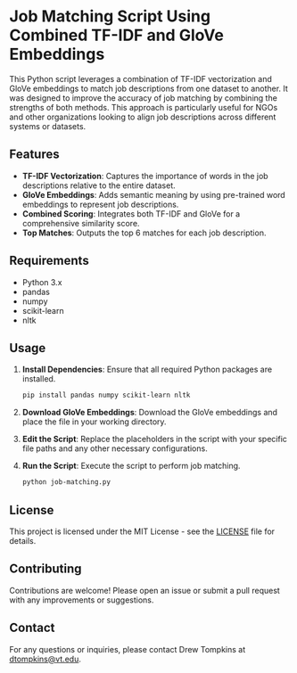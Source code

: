 # Job Matching Script Using Combined TF-IDF and GloVe Embeddings

This Python script leverages a combination of TF-IDF vectorization and GloVe embeddings to match job descriptions from one dataset to another. It was designed to improve the accuracy of job matching by combining the strengths of both methods. This approach is particularly useful for NGOs and other organizations looking to align job descriptions across different systems or datasets.

## Features
- **TF-IDF Vectorization**: Captures the importance of words in the job descriptions relative to the entire dataset.
- **GloVe Embeddings**: Adds semantic meaning by using pre-trained word embeddings to represent job descriptions.
- **Combined Scoring**: Integrates both TF-IDF and GloVe for a comprehensive similarity score.
- **Top Matches**: Outputs the top 6 matches for each job description.

## Requirements
- Python 3.x
- pandas
- numpy
- scikit-learn
- nltk

## Usage
1. **Install Dependencies**: Ensure that all required Python packages are installed.
    ```bash
    pip install pandas numpy scikit-learn nltk
    ```

2. **Download GloVe Embeddings**: Download the GloVe embeddings and place the file in your working directory.

3. **Edit the Script**: Replace the placeholders in the script with your specific file paths and any other necessary configurations.

4. **Run the Script**: Execute the script to perform job matching.
    ```bash
    python job-matching.py
    ```

## License
This project is licensed under the MIT License - see the [LICENSE](LICENSE) file for details.

## Contributing
Contributions are welcome! Please open an issue or submit a pull request with any improvements or suggestions.

## Contact
For any questions or inquiries, please contact Drew Tompkins at dtompkins@vt.edu.


